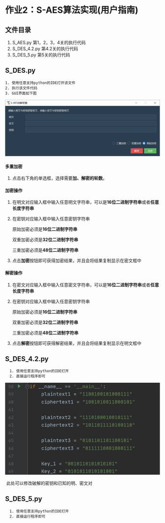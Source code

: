 # 作业2：S-AES算法实现(用户指南)

## 文件目录

1. S_AES.py                  第1，2，3，4关的执行代码
1. S_DES_4.2.py          第4.2关的执行代码
1. S_DES_5.py             第5关的执行代码

## S_DES.py   

 	1. 使用任意支持python的IDE打开该文件
 	2. 执行该文件代码
 	3. GUI界面如下图

![](Gif/GUI.png)

#### 多重加密

1. 点击右下角的单选框，选择需要**加、解密的轮数**。

#### 加密操作

1. 在明文对应输入框中输入任意明文字符串，可以是**16位二进制字符串**或者**任意长度字符串**

2. 在密钥对应输入框中输入任意密钥字符串

   原始加密必须是**16位二进制字符串**

   双重加密必须是**32位二进制字符串**

   三重加密必须是**48位二进制字符串**

3. 点击**加密**按钮即可获得加密结果，并且会将结果复制显示在密文框中

#### 解密操作

1. 在密文对应输入框中输入任意密文字符串，可以是**16位二进制字符串**或者**任意长度字符串**

2. 在密钥对应输入框中输入任意密钥字符串

   原始加密必须是**16位二进制字符串**

   双重加密必须是**32位二进制字符串**

   三重加密必须是**48位二进制字符串**

3. 点击**解密**按钮即可获得解密结果，并且会将结果复制显示在明文框中

## S_DES_4.2.py

```
  1. 使用任意支持python的IDE打开
  2. 直接运行程序即可
```

![](Gif/4.2.png)

​	此处可以修改破解的密钥和已知的明、密文对

## S_DES_5.py

```
  1. 使用任意支持python的IDE打开
  2. 直接运行程序即可
```